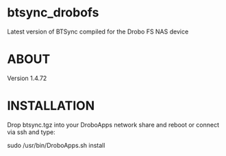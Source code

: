 btsync_drobofs
==============

Latest version of BTSync compiled for the Drobo FS NAS device

ABOUT
=====

Version 1.4.72

INSTALLATION
============

Drop btsync.tgz into your DroboApps network share and reboot or connect via ssh and type:

sudo /usr/bin/DroboApps.sh install
